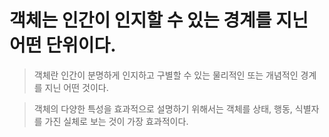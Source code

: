 # 객체는 인간이 인지할 수 있는 경계를 지닌 어떤 단위이다.

> 객체란 인간이 분명하게 인지하고 구별할 수 있는 물리적인 또는 개념적인 경계를 지닌 어떤 것이다.

> 객체의 다양한 특성을 효과적으로 설명하기 위해서는 객체를 상태, 행동, 식별자를 가진 실체로 보는 것이 가장 효과적이다.
